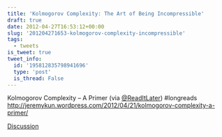 ```yaml
---
title: 'Kolmogorov Complexity: The Art of Being Incompressible'
draft: true
date: 2012-04-27T16:53:12+00:00
slug: '201204271653-kolmogorov-complexity-incompressible'
tags:
  - tweets
is_tweet: true
tweet_info:
  id: '195812835798941696'
  type: 'post'
  is_thread: False
---
```




Kolmogorov Complexity – A Primer (via [@ReadItLater](https://x.com/ReadItLater)) #longreads <http://jeremykun.wordpress.com/2012/04/21/kolmogorov-complexity-a-primer/>

[Discussion](https://x.com/sytelus/status/195812835798941696)
